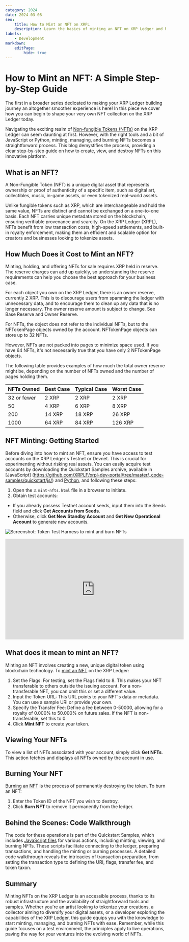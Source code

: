 ```yaml
---
category: 2024
date: 2024-03-08
seo:
    title: How to Mint an NFT on XRPL
    description: Learn the basics of minting an NFT on XRP Ledger and how you can get started quickly and easily with this step-by-step guide. Get started today!
labels:
    - Development
markdown:
    editPage:
        hide: true
---
```

# How to Mint an NFT: A Simple Step-by-Step Guide

The first in a broader series dedicated to making your XRP Ledger building journey an altogether smoother experience is here! In this piece we cover how you can begin to shape your very own NFT collection on the XRP Ledger today. 

Navigating the exciting realm of [Non-fungible Tokens (NFTs)](https://xrpl.org/docs/concepts/tokens/nfts/) on the XRP Ledger can seem daunting at first. However, with the right tools and a bit of JavaScript or Python, minting, managing, and burning NFTs becomes a straightforward process. This blog demystifies the process, providing a clear step-by-step guide on how to create, view, and destroy NFTs on this innovative platform.

<!-- BREAK -->

## What is an NFT?

A Non-Fungible Token (NFT) is a unique digital asset that represents ownership or proof of authenticity of a specific item, such as digital art, collectibles, music, in-game assets, or even tokenized real-world assets. 

Unlike fungible tokens such as XRP, which are interchangeable and hold the same value, NFTs are distinct and cannot be exchanged on a one-to-one basis. Each NFT carries unique metadata stored on the blockchain, ensuring verifiable provenance and scarcity. On the XRP Ledger (XRPL), NFTs benefit from low transaction costs, high-speed settlements, and built-in royalty enforcement, making them an efficient and scalable option for creators and businesses looking to tokenize assets.


## How Much Does it Cost to Mint an NFT?

Minting, holding, and offering NFTs for sale requires XRP held in reserve. The reserve charges can add up quickly, so understanding the reserve requirements can help you choose the best approach for your business case.

For each object you own on the XRP Ledger, there is an owner reserve, currently 2 XRP. This is to discourage users from spamming the ledger with unnecessary data, and to encourage them to clean up any data that is no longer necessary. The owner reserve amount is subject to change. See Base Reserve and Owner Reserve. 

For NFTs, the object does not refer to the individual NFTs, but to the NFTokenPage objects owned by the account. NFTokenPage objects can store up to 32 NFTs. 

However, NFTs are not packed into pages to minimize space used. If you have 64 NFTs, it's not necessarily true that you have only 2 NFTokenPage objects. 

The following table provides examples of how much the total owner reserve might be, depending on the number of NFTs owned and the number of pages holding them.

| NFTs Owned | Best Case | Typical Case | Worst Case |
|:-----------|:----------|:-------------|:-----------|
|  32 or fewer| 2 XRP | 2 XRP | 2 XRP |
| 50 | 4 XRP | 6 XRP | 8 XRP |
| 200 | 14 XRP | 18 XRP | 26 XRP |
| 1000 | 64 XRP | 84 XRP | 126 XRP |

## NFT Minting: Getting Started

Before diving into how to mint an NFT, ensure you have access to test accounts on the XRP Ledger's Testnet or Devnet. This is crucial for experimenting without risking real assets. You can easily acquire test accounts by downloading the Quickstart Samples archive, available in [JavaScript] (https://github.com/XRPLF/xrpl-dev-portal/tree/master/_code-samples/quickstart/js/) and [Python](https://github.com/XRPLF/xrpl-dev-portal/tree/master/_code-samples/quickstart/py), and following these steps:

1. Open the `3.mint-nfts.html` file in a browser to initiate.
2. Obtain test accounts:
  - If you already possess Testnet account seeds, input them into the Seeds field and click **Get Accounts from Seeds**.
  - Otherwise, click **Get New Standby Account** and **Get New Operational Account** to generate new accounts.

![Screenshot: Token Test Harness to mint and burn NFTs](/blog/img/devblog-how-to-mint-nfts-token-test-harness.png)


<div align="center">
<iframe width="560" height="315" src="https://www.youtube.com/embed/oGzKbQJCTJ0?si=opmCEOjqZgTmCm1c" title="YouTube video player" frameborder="0" allow="accelerometer; autoplay; clipboard-write; encrypted-media; gyroscope; picture-in-picture; web-share" referrerpolicy="strict-origin-when-cross-origin" allowfullscreen></iframe>
</div>

<script type="application/ld+json">
{
"@context": "https://schema.org",
"@type": "VideoObject",
"name": "How to Mint an NFT on the XRP Ledger?",
"description": "How to Mint an NFT on the XRP Ledger?",
"uploadDate": "2024-02-29","embedUrl": "https://www.youtube.com/watch?v=oGzKbQJCTJ0&t=9s",
"thumbnailUrl": "https://img.youtube.com/vi/oGzKbQJCTJ0/hqdefault.jpg"
}
</script>

## What does it mean to mint an NFT?

Minting an NFT involves creating a new, unique digital token using blockchain technology. To [mint an NFT](https://xrpl.org/docs/concepts/tokens/nfts/) on the XRP Ledger:

1. Set the Flags: For testing, set the Flags field to 8. This makes your NFT transferable to others outside the issuing account. For a non-transferable NFT, you can omit this or set a different value.
2. Input the Token URL: This URL points to your NFT's data or metadata. You can use a sample URI or provide your own.
3. Specify the Transfer Fee: Define a fee between 0-50000, allowing for a royalty of 0.000% to 50.000% on future sales. If the NFT is non-transferable, set this to 0.
4. Click **Mint NFT** to create your token.

## Viewing Your NFTs

To view a list of NFTs associated with your account, simply click **Get NFTs**. This action fetches and displays all NFTs owned by the account in use.

## Burning Your NFT

[Burning an NFT](https://xrpl.org/docs/tutorials/python/nfts/mint-and-burn-nfts) is the process of permanently destroying the token. To burn an NFT:

1. Enter the Token ID of the NFT you wish to destroy.
2. Click **Burn NFT** to remove it permanently from the ledger.


## Behind the Scenes: Code Walkthrough

The code for these operations is part of the Quickstart Samples, which includes [JavaScript files](https://xrpl.org/docs/tutorials/javascript/get-started) for various actions, including minting, viewing, and burning NFTs. These scripts facilitate connecting to the ledger, preparing transactions, and handling the minting or burning processes. A detailed code walkthrough reveals the intricacies of transaction preparation, from setting the transaction type to defining the URI, flags, transfer fee, and token taxon.

## Summary

Minting NFTs on the XRP Ledger is an accessible process, thanks to its robust infrastructure and the availability of straightforward tools and samples. Whether you're an artist looking to tokenize your creations, a collector aiming to diversify your digital assets, or a developer exploring the capabilities of the XRP Ledger, this guide equips you with the knowledge to start minting, managing, and burning NFTs with ease. Remember, while this guide focuses on a test environment, the principles apply to live operations, paving the way for your ventures into the evolving world of NFTs.
